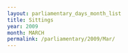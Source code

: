 ```yaml
---
layout: parliamentary_days_month_list
title: Sittings
year: 2009
month: MARCH
permalink: /parliamentary/2009/Mar/
---
```


